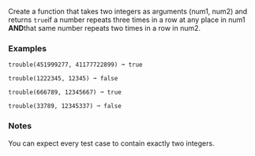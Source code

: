 Create a function that takes two integers as arguments (num1, num2) and returns `true`if a number repeats three times in a row at any place in num1 **AND**that same number repeats two times in a row in num2.


### Examples ###
    trouble(451999277, 41177722899) ➞ true

    trouble(1222345, 12345) ➞ false

    trouble(666789, 12345667) ➞ true

    trouble(33789, 12345337) ➞ false


### Notes ###
You can expect every test case to contain exactly two integers.